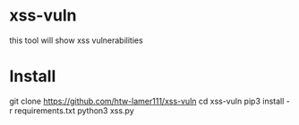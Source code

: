 # xss-vuln
this  tool will show xss vulnerabilities
# Install 
git clone https://github.com/htw-lamer111/xss-vuln
cd xss-vuln pip3 install -r requirements.txt python3 xss.py

